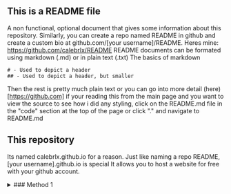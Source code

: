 ## This is a README file
A non functional, optional document that gives some information about this repository. 
Similarly, you can create a repo named README in github and create a custom bio at github.com/[your username]/README.
Heres mine: https://github.com/calebrlx/README
README documents can be formated using markdown (.md) or in plain text (.txt)
The basics of markdown
```
# - Used to depict a header
## - Used to depict a header, but smaller
```
Then the rest is pretty much plain text or you can go into more detail (here)[https://github.com]
if your reading this from the main page and you want to view the source to see how i did any styling, click on the README.md file in the "code" section at the top of the page or click "." and navigate to README.md

## This repository 
Its named calebrlx.github.io for a reason.
Just like naming a repo README, [your username].github.io is special
It allows you to host a website for free with your github account.


<details closed>
<summary>### Method 1 </summary>
Simply create the repo from your github home screen, 
click "add file", name it "index.html" and add this
<details>

<details closed>
<summary>### Method 2</summary>
or click "." on your keyboard while in the your repos home which should open github.dev, an online ide. on the far left hand side youll see a vertical list of items, click on the gear icon at the bottom, hover over Themes and click the first item in the list (Colors Themes) and select something with dark in the name. now that thats out of the way, click the top item that looks like files, once in the Explorer menu, hover over the item that has the repoository name in all caps and [GITHUB], then select the far right icon that looks like a single file with a plus next to it. That should bring up a text input box that. just put "index.html" and hit enter. now click on that file and add this
</details>

```
<!DOCTYPE html>
<html>
    <head>
        <!-- This is a comment and won't effect the code -->
        <meta charset="UTF-8">
        <meta name="viewport" content="width=device-width, initial-scale=1.0">
        <!-- Basic Meta Tags -->
        <title>Website</title> <!-- This will change the text on the page tab -->
        <link rel="icon" href="/img.png" type="image/png" sizes="32x32" /> <!-- This controls the favicon, the little image you see on google next to websites and on the left of the title -->
        <meta name="description" content="Some cool site I found."> <!-- Not that important, mostly for seo related stuff -->
        <style> 
        </style> <!-- Styling con be put in here using css -->
    </head>
    <body>
        <div> <!-- Basic divider, usefull for more complex layouts and styling -->
            <h1>Hey!</h1> <!-- Basic header text, equal to # in markdown -->
            <h3>Sub-hey</h3> <!-- Basic header text, equal to ### in markdown -->
            <p>something something</p> <!-- Basic paragraph text -->
        </div>
    <body>
</html>
```

<details closed>
<summary><h3>Method 1<h3></summary>
once done, click the green "commit" button in the upper right hand corner. it should bring up a commit screen with a message, just click commit changes or what ever it wants you to do. once its commited, wait about a minute, create a new tab in your browser, enter "https://[your username].github.io" and go to the page. hopfully if you did every thing right you should see some text that look familiar. (if not, my emails caleb@alyeska.dev). once thats up and running, I want you to google "single page html github" or click [here](https://github.com/topics/githubio), and from there find a website you like. just click on a repo, most of the time theres a link on the right side you can click on to view a demo of the website in the repo. then you can open the files and copy/paste them into your github.io repo. some sites may be designed differently and may use css, js, or another frame work.
</details>


<details closed>
<summary><h3>Method 2<h3></summary>
after that, click the 3rd item down from the top, should look like 3 dots connected in a sort of branch pattern. this is source control. your gonna see the file(s) you just created under changes. theres a text box above that and the green commit and push (read it as "save") button. your gonna wanna enter something in this, doesnt matter what it is, you could actualy describe what you did to change to file (in this case, added the first file) or you can do like the professionals like me do and enter a random letter. after youve entered your description/message, click the commit button. this will upload your changes to the repo and after minute, you should be able to go to https://[your username].github.io
<details>



## Other stuff

anything you put in the public folder will be accesable through "yoursite.com/.." so if you put an image "img.png" in the public folder (public/img.png) you would be able to find it on your website at "domain.com/img.png"
routing: any .html file you create in this file will be a path, index is a special file that is used as the home dir of you page "domain.com/". if i were to create a file about.html and publish the site, i would be able to view it by going to "domain.com/about"
(sidenote: most repos have a licence somewhere on the page, common ones are MIT and Apache. they essentialy say "you can use and modify this code but dont sue us if something bad happens" if its on git. there are some specifics for each license but i know MIT means its free use, you can clone it, add your own content, and say you wrote the whole thing if you wanted to without any mention). 
frameworks add a level of complexity but they make it easier to maintain and write bigger webpages. i highly recomend doing a general search to find some opensource projects and examine the source code. open source software.
another resource for running your own website is [Vercel](https://vercel.com). they offer generous free tier and have alot of OSS websites. it allows for more control over github.io. you can sign up for vercel using your github account and easily run repositories straight from vercel. so you could open the web ide on github for a project, deploy it on vercel, and anytime you commit, youll see the webpage on vercel automaticly redeploys. there should be a url (etc../vercel.app or something like that) on your project you can click to see your page live. anyone with this link can view your page. you could use a link shortener like https://v.gd.com (free, no sign in, easy to use) to shorten the url if you wanted to.
alot of the features on github are more tailored for proffetionals. "commit" is essentialy saving with extra steps. its from something called "git" which is version control software. super useful for when you are managing a massive code base for something like facebook but not really that nessesary for smaller personal projects. 
git is pre installed on almost every computer, you can use it by running "git [commands]" from your terminal app (on mac you can press space and command then type terminal and select terminal. on windows, id say install linux or buy a mac. on linux, actualy if your using linux im going to assume you know what your doing or are already in the command line interface). if you want to download a github repo, copy the url, it has to be "https://github.com/[username]/[reponame]"(not .dev and nothing after the repo name), and run "git clone [githuburl]". you can do this with your own repos but keep in mind if the visibility of your repo is set to private, you wont easily be able to clone the project on your local machine.



my personal faverite OSS include:
- [next.js](https://github.com/../) (framework)
- [chadnext](https://github.com/../chadnext) (basic SaaS that uses next.js)

idk abt opensource but amazing websites:
- https://huggingface.co/chat  - mostly for ai, /chat will alow you to try out the latest ai models completle for free and without an account 
- huggingface.co  - amazing site with the source code for ai models and other resources. 
- vercel.com  - hosting platform for webpages (https://vercel.com)
- railway.app  - hosting platform for resources (stuff like api's and databases) more technical (https://railway.app)
- aws  - hosting platform but more complex. i know they have a free tier but youd have to know ssh and how to use ubuntu headless along with alot of more complex computer system design stuff. also, this is the real way amazon was so successful, sure they make a decent amount off selling products but they also run most of the internet(they own computers, companies pay to use them and host their website. sites like vercel likley use aws to host websites by running some preconfigured server on aws and giving the user a nice drag and drop interface) its cheaper to use then other hosting platforms at enterprise scales. good to know about but dont worry too much about this (https://aws.amazon.com)
- chatgpt  - S+ tier resource. free to use 3.5 model but plus version is 100% worth it. (https://chat.openai.com)
- openai api  - more technical, useful if you want to make an app with ai. check out docs if you want more info, no free teir, credit based payment, still INSANELY cheap (https://platform.openai.com)
- vscode  - this is a local ide, its the same one github.dev uses. its completely free and opensource, i belive its made by microsoft but i could be wrong. its super light weight and feature rich yet simple to get started with, go to (https://vscode.com) and follow the instructions to install it localy if you want to work on projects localy
- docker  - more complex but its usefull for defining how an app runs (https://github.io)
- next.js  - docs for nextjs if you want to learn the frame work (https://nextjs.org/docs)
- sololearn  - good for learning the basics of a programming language, i think its on the app store
- pythonista  - ios app, its a few dollars on the app store but its a super useful for quickly writing and running basic python scripts without worring about set up 


## terms 

### git
- git 
- pull
- merge
- main
- version control
- commit
- repo
- source code
- fork
- issues
- contribute
- push

### networking 
- http
- https
- tld (.com)
- subdomain
- port
- proxy
- ip
- dns
- records
- domain
- url
- uri
- cookies
- inspect
- webconsole

### cli
- cli
- navigation
    - ls 
    - cd 
    - mkdir
    - vim
    - rm -rf 
    - ~/
- npm
- pnpm
- yarn
- pip

### languages
- shell .sh
- typescript .ts .tsx
- javascript .js .jsx
- json .json
- python .py
- swift .swift

### files
- README.md
- index.html
- package.json
- yarn.lock
- .git
- docker-compose.yml
- Dockerfile

### other 
- syntax
- bug


------

<details open>
<summary>Want to ruin the surprise?</summary>
<br>
Well, you asked for it!
</details>
